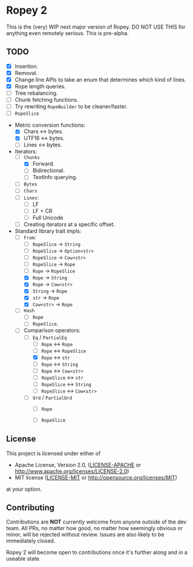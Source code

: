 # Ropey 2

This is the (very) WIP next major version of Ropey.  DO NOT USE THIS for anything even remotely serious.  This is pre-alpha.

## TODO

- [x] Insertion.
- [x] Removal.
- [x] Change line APIs to take an enum that determines which kind of lines.
- [x] Rope length queries.
- [ ] Tree rebalancing.
- [ ] Chunk fetching functions.
- [ ] Try rewriting `RopeBuilder` to be cleaner/faster.
- [ ] `RopeSlice`
- Metric conversion functions:
  - [x] Chars <-> bytes.
  - [x] UTF16 <-> bytes.
  - [ ] Lines <-> bytes.
- Iterators:
  - [ ] `Chunks`
    - [x] Forward.
    - [ ] Bidirectional.
    - [ ] TextInfo querying.
  - [ ] `Bytes`
  - [ ] `Chars`
  - [ ] `Lines`:
    - [ ] LF
    - [ ] LF + CR
    - [ ] Full Unicode
  - [ ] Creating iterators at a specific offset.
- Standard library trait impls:
  - [ ] `From`:
    - [ ] `RopeSlice` -> `String`
    - [ ] `RopeSlice` -> `Option<str>`
    - [ ] `RopeSlice` -> `Cow<str>`
    - [ ] `RopeSlice` -> `Rope`
    - [ ] `Rope` -> `RopeSlice`
    - [x] `Rope` -> `String`
    - [x] `Rope` -> `Cow<str>`
    - [x] `String` -> `Rope`
    - [x] `str` -> `Rope`
    - [x] `Cow<str>` -> `Rope`
  - [ ] `Hash`
    - [ ] `Rope`
    - [ ] `RopeSlice`.
  - [ ] Comparison operators:
    - [ ] `Eq` / `PartialEq`
      - [ ] `Rope` <-> `Rope`
      - [ ] `Rope` <-> `RopeSlice`
      - [x] `Rope` <-> `str`
      - [ ] `Rope` <-> `String`
      - [ ] `Rope` <-> `Cow<str>`
      - [ ] `RopeSlice` <-> `str`
      - [ ] `RopeSlice` <-> `String`
      - [ ] `RopeSlice` <-> `Cow<str>`
    - [ ] `Ord` / `PartialOrd`
      - [ ] `Rope`
      - [ ] `RopeSlice`


## License

This project is licensed under either of

 * Apache License, Version 2.0, ([LICENSE-APACHE](LICENSE-APACHE) or
   http://www.apache.org/licenses/LICENSE-2.0)
 * MIT license ([LICENSE-MIT](LICENSE-MIT) or
   http://opensource.org/licenses/MIT)

at your option.


## Contributing

Contributions are **NOT** currently welcome from anyone outside of the dev team.  All PRs, no matter how good, no matter how seemingly obvious or minor, will be rejected without review.  Issues are also likely to be immediately closed.

Ropey 2 will become open to contributions once it's further along and in a useable state.
